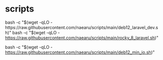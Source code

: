 # scripts

bash -c "$(wget -qLO - https://raw.githubusercontent.com/naearu/scripts/main/deb12_laravel_dev.sh)"
bash -c "$(wget -qLO - https://raw.githubusercontent.com/naearu/scripts/main/rocky_8_laravel.sh)"


bash -c "$(wget -qLO - https://raw.githubusercontent.com/naearu/scripts/main/deb12_min_io.sh)"

